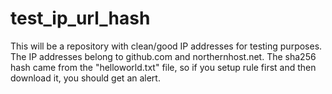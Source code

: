 # test_ip_url_hash
This will be a repository with clean/good IP addresses for testing purposes.
The IP addresses belong to github.com and northernhost.net.
The sha256 hash came from the "helloworld.txt" file, so if you setup rule first and then download it, you should get an alert.

